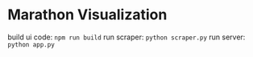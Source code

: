 Marathon Visualization
=====

build ui code: `npm run build`
run scraper: `python scraper.py`
run server: `python app.py`